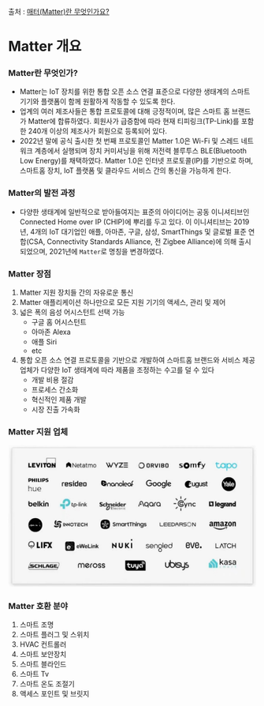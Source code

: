출처 : [매터(Matter)란 무엇인가요?](https://www.tp-link.com/kr/blog/1198/%EB%A7%A4%ED%84%B0-matter-%EB%9E%80-%EB%AC%B4%EC%97%87%EC%9D%B8%EA%B0%80%EC%9A%94-/)

# Matter 개요
### Matter란 무엇인가?
- Matter는 IoT 장치를 위한 통합 오픈 소스 연결 표준으로 다양한 생태계의 스마트 기기와 플랫폼이 함께 원활하게 작동할 수 있도록 한다.
- 업계의 여러 제조사들은 통합 프로토콜에 대해 긍정적이며, 많은 스마트 홈 브랜드가 Matter에 합류하였다. 회원사가 급증함에 따라 현재 티피링크(TP-Link)를 포함한 240개 이상의 제조사가 회원으로 등록되어 있다.
- 2022년 말에 공식 출시한 첫 번째 프로토콜인 Matter 1.0은 Wi-Fi 및 스레드 네트워크 계층에서 실행되며 장치 커미셔닝을 위해 저전력 블루투스 BLE(Bluetooth Low Energy)를 채택하였다. Matter 1.0은 인터넷 프로토콜(IP)를 기반으로 하며, 스마트홈 장치, IoT 플랫폼 및 클라우드 서비스 간의 통신을 가능하게 한다.

### Matter의 발전 과정
- 다양한 생태계에 일반적으로 받아들여지는 표준의 아이디어는 공동 이니셔티브인 Connected Home over IP (CHIP)에 뿌리를 두고 있다. 이 이니셔티브는 2019년, 4개의 IoT 대기업인 애플, 아마존, 구글, 삼성, SmartThings 및 글로벌 표준 연합(CSA, Connectivity Standards Alliance, 전 Zigbee Alliance)에 의해 출시되었으며, 2021년에 `Matter`로 명칭을 변경하였다.

### Matter 장점
1. Matter 지원 장치들 간의 자유로운 통신
2. Matter 애플리케이션 하나만으로 모든 지원 기기의 액세스, 관리 및 제어
3. 넓은 폭의 음성 어시스턴트 선택 가능
    - 구글 홈 어시스턴트
    - 아마존 Alexa
    - 애플 Siri
    - etc
4. 통합 오픈 소스 연결 프로토콜을 기반으로 개발하여 스마트홈 브랜드와 서비스 제공업체가 다양한 IoT 생태계에 따라 제품을 조정하는 수고를 덜 수 있다
    - 개발 비용 절감
    - 프로세스 간소화
    - 혁신적인 제품 개발
    - 시장 진출 가속화

### Matter 지원 업체
![Matter 지원 업체](./Figures/matter%20지원%20기업.jpeg)

### Matter 호환 분야
1. 스마트 조명
2. 스마트 플러그 및 스위치
3. HVAC 컨트롤러
4. 스마트 보안장치
5. 스마트 블라인드
6. 스마트 Tv
7. 스마트 온도 조절기 
8. 액세스 포인트 및 브릿지